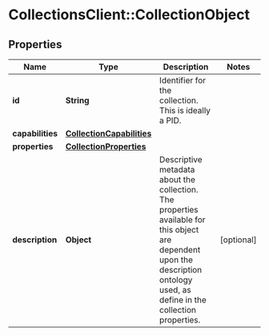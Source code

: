 # CollectionsClient::CollectionObject

## Properties
Name | Type | Description | Notes
------------ | ------------- | ------------- | -------------
**id** | **String** | Identifier for the collection. This is ideally a PID. | 
**capabilities** | [**CollectionCapabilities**](CollectionCapabilities.md) |  | 
**properties** | [**CollectionProperties**](CollectionProperties.md) |  | 
**description** | **Object** | Descriptive metadata about the collection.  The properties available for this object are dependent upon the description ontology used, as define in the collection properties. | [optional] 


